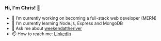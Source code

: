 ### Hi, I'm Chris! 👋

- 🔭 I’m currently working on becoming a full-stack web developer (MERN)
- 🌱 I’m currently learning Node.js, Express and MongoDB
- 💬 Ask me about [weekendattheriver](https://www.weekendattheriver.com/)
- 📫 How to reach me: [LinkedIn](https://www.linkedin.com/in/chrisgarrett9109/)

<!--
**chrisgarrett9109/chrisgarrett9109** is a ✨ _special_ ✨ repository because its `README.md` (this file) appears on your GitHub profile.

Here are some ideas to get you started:
- 👯 I’m looking to collaborate on ...
- 🤔 I’m looking for help with ...
- 😄 Pronouns: ...
- ⚡ Fun fact: ...
-->
